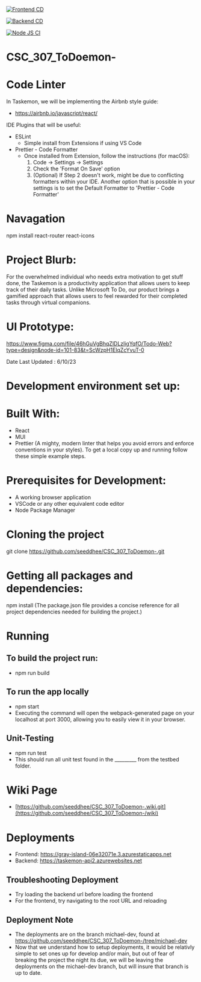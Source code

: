 [![Frontend CD](https://github.com/seeddhee/CSC_307_ToDoemon-/actions/workflows/azure-static-web-apps-gray-island-06e32071e.yml/badge.svg)](https://github.com/seeddhee/CSC_307_ToDoemon-/actions/workflows/azure-static-web-apps-gray-island-06e32071e.yml)

[![Backend CD](https://github.com/seeddhee/CSC_307_ToDoemon-/actions/workflows/michael-dev_taskemon-api2.yml/badge.svg)](https://github.com/seeddhee/CSC_307_ToDoemon-/actions/workflows/michael-dev_taskemon-api2.yml)

[![Node JS CI](https://github.com/seeddhee/CSC_307_ToDoemon-/actions/workflows/node.js.yml/badge.svg)](https://github.com/seeddhee/CSC_307_ToDoemon-/actions/workflows/node.js.yml)

# CSC_307_ToDoemon-

# Code Linter

In Taskemon, we will be implementing the Airbnb style guide:

- https://airbnb.io/javascript/react/

IDE Plugins that will be useful:

- ESLint
  - Simple install from Extensions if using VS Code
- Prettier - Code Formatter
  - Once installed from Extension, follow the instructions (for macOS):
    1. Code -> Settings -> Settings
    2. Check the 'Format On Save' option
    3. (Optional) If Step 2 doesn't work, might be due
       to conflicting formatters within your IDE. Another option
       that is possible in your settings is to set the Default
       Formatter to 'Prettier - Code Formatter'

# Navagation
npm install react-router react-icons

# Project Blurb:

For the overwhelmed individual who needs extra motivation to get stuff done, the Taskemon is a productivity application that allows users to keep track of their daily tasks. Unlike Microsoft To Do, our product brings a gamified approach that allows users to feel rewarded for their completed tasks through virtual companions. 

# UI Prototype:

https://www.figma.com/file/46hGuVgBhqZlDLzligYqfO/Todo-Web?type=design&node-id=101-83&t=ScWzpH1ElqZcYvuT-0

Date Last Updated : 6/10/23

# Development environment set up:

# Built With:
- React 
- MUI
- Prettier (A mighty, modern linter that helps you avoid errors and enforce conventions in your styles).
To get a local copy up and running follow these simple example steps.

# Prerequisites for Development:
- A working browser application 
- VSCode or any other equivalent code editor
- Node Package Manager 

# Cloning the project

git clone https://github.com/seeddhee/CSC_307_ToDoemon-.git <Your-Build-Directory>

  
# Getting all packages and dependencies:
  
npm install (The package.json file provides a concise reference for all project dependencies needed for building the project.)

# Running
## To build the project run:
- npm run build

## To run the app locally
- npm start
- Executing the command will open the webpack-generated page on your localhost at port 3000, allowing you to easily view it in your browser.
  
## Unit-Testing
- npm run test
- This should run all unit test found in the _________ from the testbed folder.

# Wiki Page 
- [https://github.com/seeddhee/CSC_307_ToDoemon-.wiki.git](https://github.com/seeddhee/CSC_307_ToDoemon-/wiki)


# Deployments 
- Frontend: https://gray-island-06e32071e.3.azurestaticapps.net
- Backend: https://taskemon-api2.azurewebsites.net

## Troubleshooting Deployment
- Try loading the backend url before loading the frontend
- For the frontend, try navigating to the root URL and reloading

## Deployment Note
- The deployments are on the branch michael-dev, found at https://github.com/seeddhee/CSC_307_ToDoemon-/tree/michael-dev
- Now that we understand how to setup deployments, it would be relativly simple to set ones up for develop and/or main, but out of fear of breaking the project the night its due, we will be leaving the deployments on the michael-dev branch, but will insure that branch is up to date.
